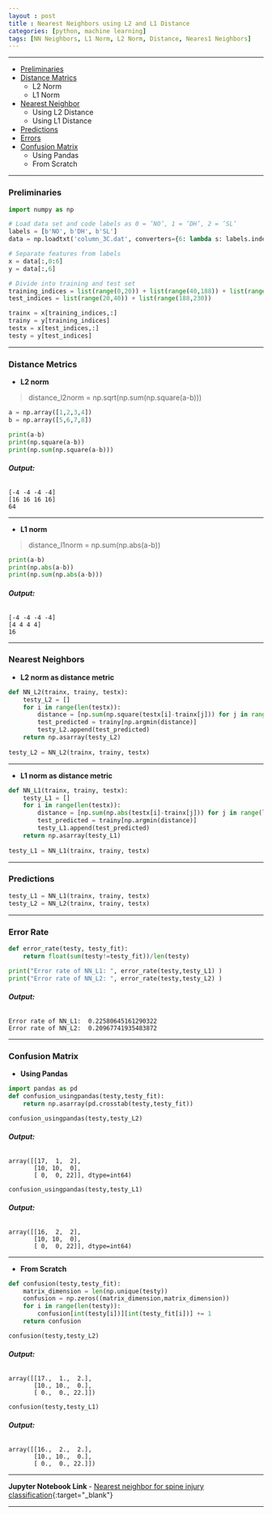 ```yaml
---
layout : post
title : Nearest Neighbors using L2 and L1 Distance
categories: [python, machine learning]
tags: [NN Neighbors, L1 Norm, L2 Norm, Distance, Neares1 Neighbors]
---
```

---


* [Preliminaries](/python/machine%20learning/2019/07/20/Nearest-Neighbors-L2-L1-Distance.html#preliminaries)  
* [Distance Matrics](/python/machine%20learning/2019/07/20/Nearest-Neighbors-L2-L1-Distance.html#distance-metrics)
    * L2 Norm
    * L1 Norm
* [Nearest Neighbor](/python/machine%20learning/2019/07/20/Nearest-Neighbors-L2-L1-Distance.html#nearest-neighbors)
    * Using L2 Distance
    * Using L1 Distance
* [Predictions](/python/machine%20learning/2019/07/20/Nearest-Neighbors-L2-L1-Distance.html#predictions)
* [Errors](/python/machine%20learning/2019/07/20/Nearest-Neighbors-L2-L1-Distance.html#error-rate)
* [Confusion Matrix](/python/machine%20learning/2019/07/20/Nearest-Neighbors-L2-L1-Distance.html#confusion-matrix)
    * Using Pandas
    * From Scratch
 

<!--break-->
---

### Preliminaries

```python
import numpy as np

# Load data set and code labels as 0 = ’NO’, 1 = ’DH’, 2 = ’SL’
labels = [b'NO', b'DH', b'SL']
data = np.loadtxt('column_3C.dat', converters={6: lambda s: labels.index(s)} )

# Separate features from labels
x = data[:,0:6]
y = data[:,6]

# Divide into training and test set
training_indices = list(range(0,20)) + list(range(40,188)) + list(range(230,310))
test_indices = list(range(20,40)) + list(range(188,230))

trainx = x[training_indices,:]
trainy = y[training_indices]
testx = x[test_indices,:]
testy = y[test_indices]
```
---


### Distance Metrics

* **L2 norm**

> distance_l2norm = np.sqrt(np.sum(np.square(a-b)))


```python
a = np.array([1,2,3,4])
b = np.array([5,6,7,8])
```


```python
print(a-b)
print(np.square(a-b))
print(np.sum(np.square(a-b)))
```
###### **Output:**

    [-4 -4 -4 -4]
    [16 16 16 16]
    64
    
---




* **L1 norm**

> distance_l1norm = np.sum(np.abs(a-b))

```python
print(a-b)
print(np.abs(a-b))
print(np.sum(np.abs(a-b)))
```
###### **Output:**

    [-4 -4 -4 -4]
    [4 4 4 4]
    16
    

---



### Nearest Neighbors

* **L2  norm as distance metric**


```python
def NN_L2(trainx, trainy, testx):
    testy_L2 = []
    for i in range(len(testx)):
        distance = [np.sum(np.square(testx[i]-trainx[j])) for j in range(len(trainx))]
        test_predicted = trainy[np.argmin(distance)]
        testy_L2.append(test_predicted)
    return np.asarray(testy_L2)
    
testy_L2 = NN_L2(trainx, trainy, testx)
```
---
* **L1 norm as distance metric**


```python
def NN_L1(trainx, trainy, testx):
    testy_L1 = []
    for i in range(len(testx)):
        distance = [np.sum(np.abs(testx[i]-trainx[j])) for j in range(len(trainx))]
        test_predicted = trainy[np.argmin(distance)]
        testy_L1.append(test_predicted)
    return np.asarray(testy_L1)
    
testy_L1 = NN_L1(trainx, trainy, testx)
```
---
### Predictions


```python
testy_L1 = NN_L1(trainx, trainy, testx)
testy_L2 = NN_L2(trainx, trainy, testx)
```
---
### Error Rate


```python
def error_rate(testy, testy_fit):
    return float(sum(testy!=testy_fit))/len(testy) 

print("Error rate of NN_L1: ", error_rate(testy,testy_L1) )
print("Error rate of NN_L2: ", error_rate(testy,testy_L2) )
```
###### **Output:**

    Error rate of NN_L1:  0.22580645161290322
    Error rate of NN_L2:  0.20967741935483872
    
---
### Confusion Matrix

* **Using Pandas**


```python
import pandas as pd
def confusion_usingpandas(testy,testy_fit):
    return np.asarray(pd.crosstab(testy,testy_fit))
```


```python
confusion_usingpandas(testy,testy_L2)
```
###### **Output:**



    array([[17,  1,  2],
           [10, 10,  0],
           [ 0,  0, 22]], dtype=int64)




```python
confusion_usingpandas(testy,testy_L1)
```
###### **Output:**



    array([[16,  2,  2],
           [10, 10,  0],
           [ 0,  0, 22]], dtype=int64)

---
* **From Scratch**


```python
def confusion(testy,testy_fit):
    matrix_dimension = len(np.unique(testy))
    confusion = np.zeros((matrix_dimension,matrix_dimension))
    for i in range(len(testy)):
        confusion[int(testy[i])][int(testy_fit[i])] += 1
    return confusion
```


```python
confusion(testy,testy_L2)
```

###### **Output:**


    array([[17.,  1.,  2.],
           [10., 10.,  0.],
           [ 0.,  0., 22.]])




```python
confusion(testy,testy_L1)
```
###### **Output:**



    array([[16.,  2.,  2.],
           [10., 10.,  0.],
           [ 0.,  0., 22.]])


---
<b> Jupyter Notebook Link </b>   - [Nearest neighbor for spine injury classification](https://nbviewer.jupyter.org/github/aakashkh/DSE220x_MLFundamentals/blob/master/Week1/NN_spine/Nearest_neighbor_spine.ipynb){:target="_blank"}

---